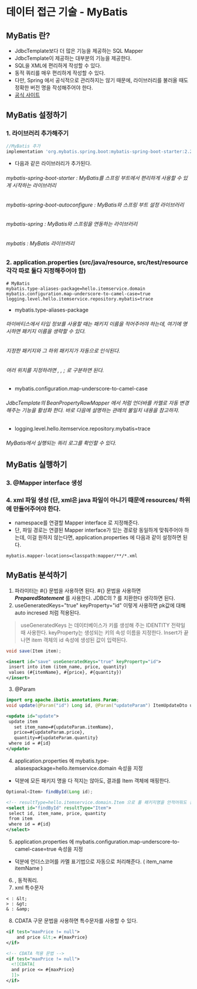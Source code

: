 # 데이터 접근 기술 - MyBatis

## MyBatis 란?
- JdbcTemplate보다 더 많은 기능을 제공하는 SQL Mapper
- JdbcTemplate이 제공하는 대부분의 기능을 제공한다.
- SQL을 XML에 편리하게 작성할 수 있다.
- 동적 쿼리를 매우 편리하게 작성할 수 있다.
- 다만, Spring 에서 공식적으로 관리하지는 않기 때문에, 라이브러리를 불러올 때도 정확한 버전 명을 작성해주어야 한다.
- [공식 사이트](https://mybatis.org/mybatis-3/ko/index.html)

## MyBatis 설정하기
### 1. 라이브러리 추가해주기
```gradle
//MyBatis 추가
implementation 'org.mybatis.spring.boot:mybatis-spring-boot-starter:2.2.0' 
```
- 다음과 같은 라이브러리가 추가된다.
###### mybatis-spring-boot-starter : MyBatis를 스프링 부트에서 편리하게 사용할 수 있게 시작하는 라이브러리
###### mybatis-spring-boot-autoconfigure : MyBatis와 스프링 부트 설정 라이브러리
###### mybatis-spring : MyBatis와 스프링을 연동하는 라이브러리
###### mybatis : MyBatis 라이브러리

### 2. application.properties (src/java/resource, src/test/resource 각각 따로 둘다 지정해주어야 함)
```properties
# MyBatis
mybatis.type-aliases-package=hello.itemservice.domain
mybatis.configuration.map-underscore-to-camel-case=true
logging.level.hello.itemservice.repository.mybatis=trace
```
- mybatis.type-aliases-package
###### 마이바티스에서 타입 정보를 사용할 때는 패키지 이름을 적어주어야 하는데, 여기에 명시하면 패키지 이름을 생략할 수 있다.
###### 지정한 패키지와 그 하위 패키지가 자동으로 인식된다.
###### 여러 위치를 지정하려면 , , ; 로 구분하면 된다.
- mybatis.configuration.map-underscore-to-camel-case
###### JdbcTemplate의 BeanPropertyRowMapper 에서 처럼 언더바를 카멜로 자동 변경해주는 기능을 활성화 한다. 바로 다음에 설명하는 관례의 불일치 내용을 참고하자.
- logging.level.hello.itemservice.repository.mybatis=trace
###### MyBatis에서 실행되는 쿼리 로그를 확인할 수 있다.

## MyBatis 실행하기
### 3. @Mapper interface 생성
### 4. xml 파일 생성 (단, xml은 java 파일이 아니기 때문에 resources/ 하위에 만들어주어야 한다.
- namespace를 연결할 Mapper interface 로 지정해준다.
- 단, 파일 경로는 연결된 Mapper interface가 있는 경로랑 동일하게 맞춰주어야 하는데, 이걸 원하지 않는다면, application.properties 에 다음과 같이 설정하면 된다.
```properties
mybatis.mapper-locations=classpath:mapper/**/*.xml
```

## MyBatis 분석하기
1. 파라미터는 #{} 문법을 사용하면 된다. #{} 문법을 사용하면 ***PreparedStatement*** 를 사용한다. JDBC의 ? 를 치환한다 생각하면 된다.
2.  useGeneratedKeys="true" keyProperty="id" 이렇게 사용하면 pk값에 대해 auto incresed 처럼 적용된다.
> useGeneratedKeys 는 데이터베이스가 키를 생성해 주는 IDENTITY 전략일 때 사용한다. keyProperty는 생성되는 키의 속성 이름을 지정한다. Insert가 끝나면 item 객체의 id 속성에 생성된 값이 입력된다.
```java
void save(Item item);
```
```xml
<insert id="save" useGeneratedKeys="true" keyProperty="id">
 insert into item (item_name, price, quantity)
 values (#{itemName}, #{price}, #{quantity})
</insert>
```
3. @Param
```java
import org.apache.ibatis.annotations.Param;
void update(@Param("id") Long id, @Param("updateParam") ItemUpdateDto updateParam);
```
```xml
<update id="update">
 update item
   set item_name=#{updateParam.itemName},
   price=#{updateParam.price},
   quantity=#{updateParam.quantity}
 where id = #{id}
</update>
```
4. application.properties 에 mybatis.type-aliasespackage=hello.itemservice.domain 속성을 지정
- 덕분에 모든 패키지 명을 다 적지는 않아도, 결과를 Item 객체에 매핑한다.
```java
Optional<Item> findById(Long id);
```
```xml
<!-- resultType=hello.itemservice.domain.Item 으로 풀 패키지명을 안적어줘도 된다. properties에 패키지 설정했기에. -->
<select id="findById" resultType="Item">
 select id, item_name, price, quantity
 from item
 where id = #{id}
</select>
```
5. application.properties 에 mybatis.configuration.map-underscore-to-camel-case=true 속성을 지정
- 덕분에 언더스코어를 카멜 표기법으로 자동으로 처리해준다. ( item_name itemName )
6. <if test="...">, 동적쿼리.
7. xml 특수문자
```text
< : &lt;
> : &gt;
& : &amp;
```
8. CDATA 구문 문법을 사용하면 특수문자를 사용할 수 있다.
```xml
<if test="maxPrice != null">
    and price &lt;= #{maxPrice}
</if>

<!-- CDATA 적용 문법 -->
<if test="maxPrice != null">
  <![CDATA[
  and price <= #{maxPrice}
  ]]>
</if>
```
